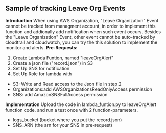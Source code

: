 ## Sample of tracking Leave Org Events

**Introduction**
When using AWS Organization, "Leave Organization" Event cannot be tracked from managment account, in order to implement this function and addionally add notification when such event occurs. Besides the "Leave Organization" Event, other event cannot be auto-tracked by cloudtrail and cloudwatch, you can try the this solution to implement the monitor and alerts. 
**Pre-Requests:**
1. Create Lambda Funtion, named "leaveOrgAlert"
2. Create a json file ("record.json") in S3
3. Set Up SNS for notification
4. Set Up Role for lambda with
- S3: Write and Read access to the Json file in step 2
- Organizations:add AWSOrganizationsReadOnlyAccess permission
- SNS: add AmazonSNSFullAccess permission

**Implementation**
Upload the code in lambda_funtion.py to leaveOrgAlert function code. and run a test once with 2 function-parameters.
- logs_bucket (bucket where you put the record.json)
- SNS_ARN (the arn for your SNS in pre-request)